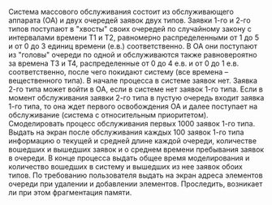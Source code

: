 Система массового обслуживания состоит из обслуживающего аппарата
(ОА) и двух очередей заявок двух типов.
Заявки 1-го и 2-го типов поступают в "хвосты" своих очередей по
случайному закону с интервалами времени Т1 и Т2, равномерно
распределенными от 1 до 5 и от 0 до 3 единиц времени (е.в.) соответственно.
В ОА они поступают из "головы" очереди по одной и обслуживаются также
равновероятно за времена Т3 и Т4, распределенные от 0 до 4 е.в. и от 0 до 1
е.в. соответственно, после чего покидают систему (все времена –
вещественного типа). В начале процесса в системе заявок нет.
Заявка 2-го типа может войти в ОА, если в системе нет заявок 1-го типа.
Если в момент обслуживания заявки 2-го типа в пустую очередь входит заявка
1-го типа, то она ждет первого освобождения ОА и далее поступает на
обслуживание (система с относительным приоритетом).
Смоделировать процесс обслуживания первых 1000 заявок 1-го типа.
Выдать на экран после обслуживания каждых 100 заявок 1-го типа
информацию о текущей и средней длине каждой очереди, количестве
вошедших и вышедших заявок и о среднем времени пребывания заявок в
очереди. В конце процесса выдать общее время моделирования и количество
вошедших в систему и вышедших из нее заявок обоих типов. По требованию
пользователя выдать на экран адреса элементов очереди при удалении и
добавлении элементов. Проследить, возникает ли при этом фрагментация
памяти.